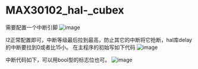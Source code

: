 # MAX30102_hal-_cubex
需要配置一个中断引脚
![image](https://github.com/DOUGIE2111/MAX30102_hal-_cubex/assets/123169001/a7298338-7c21-40d5-a061-be43bbd9c037)





I2正常配置即可，中断等级最后拉到最高，防止其它的中断将它抢断，hal库delay的中断要拉到0或者比15小。
在主程序的初始写如下代码
![image](https://github.com/DOUGIE2111/MAX30102_hal-_cubex/assets/123169001/613c3a8e-7614-4714-af88-0846bf815787)



中断代码如下，可以用bool型的标志位也可。
![image](https://github.com/DOUGIE2111/MAX30102_hal-_cubex/assets/123169001/04ebe536-42a0-4f94-a93b-369d9d2e7379)



